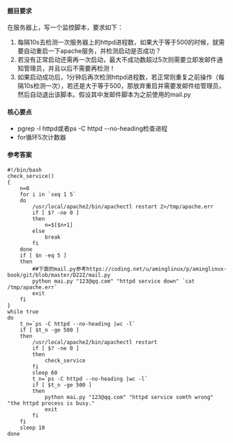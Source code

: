 ####  题目要求

在服务器上，写一个监控脚本，要求如下：

1. 每隔10s去检测一次服务器上的httpd进程数，如果大于等于500的时候，就需要自动重启一下apache服务，并检测启动是否成功？
2. 若没有正常启动还需再一次启动，最大不成功数超过5次则需要立即发邮件通知管理员，并且以后不需要再检测！
3. 如果启动成功后，1分钟后再次检测httpd进程数，若正常则重复之前操作（每隔10s检测一次），若还是大于等于500，那放弃重启并需要发邮件给管理员，然后自动退出该脚本。假设其中发邮件脚本为之前使用的mail.py

#### 核心要点

- pgrep -l httpd或者ps -C httpd --no-heading检查进程
- for循环5次计数器

#### 参考答案

```shell
#!/bin/bash
check_service()
{
    n=0
    for i in `seq 1 5`
    do
        /usr/local/apache2/bin/apachectl restart 2>/tmp/apache.err
        if [ $? -ne 0 ]
        then
            n=$[$n+1]
        else
            break
        fi
    done
    if [ $n -eq 5 ]
    then
        ##下面的mail.py参考https://coding.net/u/aminglinux/p/aminglinux-book/git/blob/master/D22Z/mail.py
        python mai.py "123@qq.com" "httpd service down" `cat /tmp/apache.err`
        exit
    fi
}   
while true
do
    t_n=`ps -C httpd --no-heading |wc -l`
    if [ $t_n -ge 500 ]
    then
        /usr/local/apache2/bin/apachectl restart
        if [ $? -ne 0 ]
        then
            check_service
        fi
        sleep 60
        t_n=`ps -C httpd --no-heading |wc -l`
        if [ $t_n -ge 500 ]
        then
            python mai.py "123@qq.com" "httpd service somth wrong" "the httpd process is busy."
            exit
        fi
    fi
    sleep 10
done
```